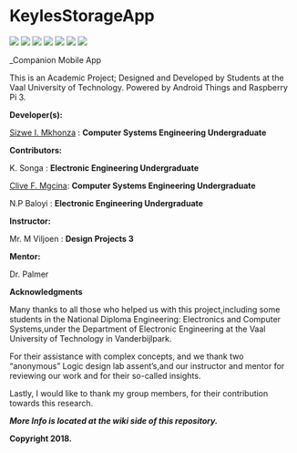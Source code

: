# KeylesStorageApp

![](https://github.com/wastedMynd/KeylesStorageApp/blob/master/App0.PNG)
![](https://github.com/wastedMynd/KeylesStorageApp/blob/master/App1.PNG)
![](https://github.com/wastedMynd/KeylesStorageApp/blob/master/App1_1.PNG)
![](https://github.com/wastedMynd/KeylesStorageApp/blob/master/App2.PNG)
![](https://github.com/wastedMynd/KeylesStorageApp/blob/master/App2_1.PNG)
![](https://github.com/wastedMynd/KeylesStorageApp/blob/master/App2_2.PNG)
![](https://github.com/wastedMynd/KeylesStorageApp/blob/master/AppMore.PNG)

_Companion Mobile App 

This is an Academic Project; Designed and Developed by Students</font> at the Vaal University of Technology</b></font>. Powered by Android Things and Raspberry Pi 3.

**Developer(s):**

<a href="https://sites.google.com/s/0B5kdqf5nB-cuZ1MtcDdCRk40R0U/p/0B5kdqf5nB-cuZG9PUnhMSHJBRWc/preview?authuser=2">Sizwe I. Mkhonza</a> : **Computer Systems Engineering Undergraduate**
            
**Contributors:**

K. Songa : **Electronic Engineering Undergraduate**
         
<a href="https://www.facebook.com/fezile.clive.5">Clive F. Mgcina</a>: **Computer Systems Engineering Undergraduate**

N.P Baloyi : **Electronic Engineering Undergraduate**


**Instructor:**

Mr. M Viljoen : **Design Projects 3**
           

**Mentor:**

Dr. Palmer



****Acknowledgments****

Many thanks to all those who helped us with this project,including some students in the National Diploma Engineering: Electronics and Computer Systems,under the Department of Electronic Engineering at the Vaal University of Technology in Vanderbijlpark.

For their assistance with complex concepts, and we thank two “anonymous” Logic design lab assent’s,and our instructor and mentor for reviewing our work and for their so-called insights.
            

Lastly, I would like to thank my group members, for their contribution towards this research.
            


**_More Info is located at the wiki side of this repository._**

**Copyright 2018.**
